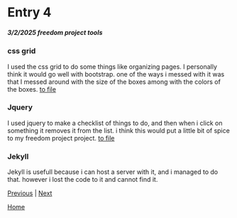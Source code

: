 # Entry 4
##### 3/2/2025 freedom project tools

### css grid
I used the css grid to do some things like organizing pages. I personally think it would go well with bootstrap. one of the ways i messed with it was that I messed around with the size of the boxes among with the colors of the boxes.
[to file](.../cssgrid.html)
### Jquery
I used jquery to make a checklist of things to do, and then when i click on something it removes it from the list. i think this would put a little bit of spice to my freedom project project.
[to file](.../Jquery.html)
### Jekyll
Jekyll is usefull because i can host a server with it, and i managed to do that. however i lost the code to it and cannot find it.


[Previous](entry03.md) | [Next](entry05.md)

[Home](../README.md)
